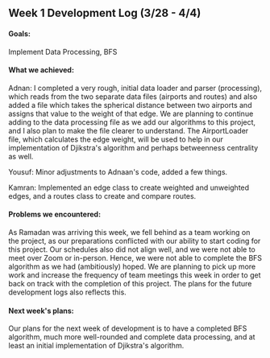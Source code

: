 ## Week 1 Development Log (3/28 - 4/4)

#### Goals: 
Implement Data Processing, BFS

#### What we achieved: 
Adnan: I completed a very rough, initial data loader and parser (processing), which reads from the two separate data files (airports and routes) and also added a file which takes the spherical distance between two airports and assigns that value to the weight of that edge. We are planning to continue adding to the data processing file as we add our algorithms to this project, and I also plan to make the file clearer to understand. The AirportLoader file, which calculates the edge weight, will be used to help in our implementation of Djikstra's algorithm and perhaps betweenness centrality as well.

Yousuf: Minor adjustments to Adnaan's code, added a few things. 

Kamran: Implemented an edge class to create weighted and unweighted edges, and a routes class to create and compare routes. 

#### Problems we encountered:
As Ramadan was arriving this week, we fell behind as a team working on the project, as our preparations conflicted with our ability to start coding for this project. Our schedules also did not align well, and we were not able to meet over Zoom or in-person. Hence, we were not able to complete the BFS algorithm as we had (ambitiously) hoped. We are planning to pick up more work and increase the frequency of team meetings this week in order to get back on track with the completion of this project. The plans for the future development logs also reflects this.

#### Next week's plans:
Our plans for the next week of development is to have a completed BFS algorithm, much more well-rounded and complete data processing, and at least an initial implementation of Djikstra's algorithm.
